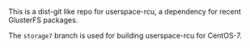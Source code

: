 This is a dist-git like repo for userspace-rcu, a dependency for recent GlusterFS packages.

The `storage7` branch is used for building userspace-rcu for CentOS-7.

